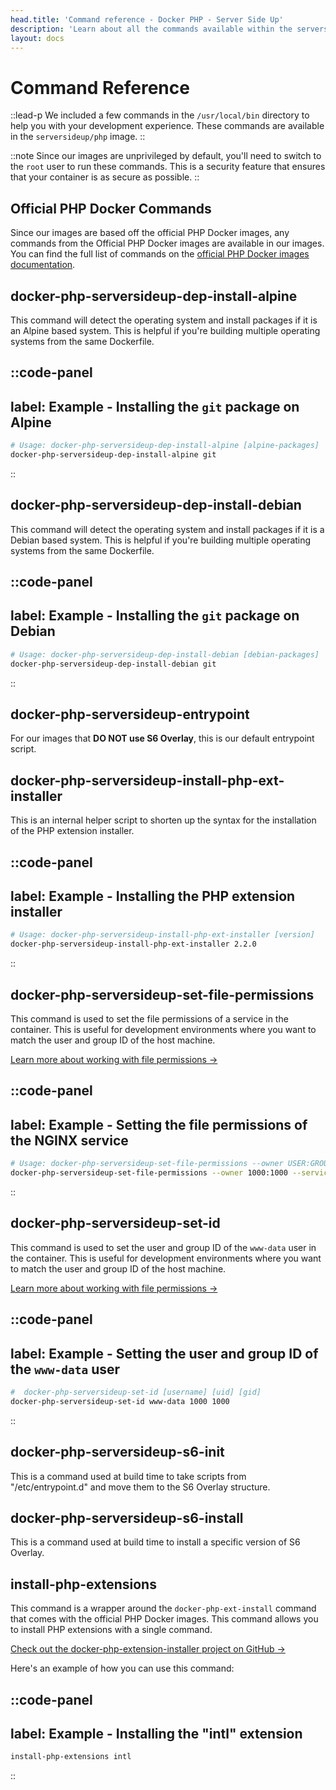 ```yaml
---
head.title: 'Command reference - Docker PHP - Server Side Up'
description: 'Learn about all the commands available within the serversideup/php image to improve your developer experience.'
layout: docs
---
```


# Command Reference
::lead-p
We included a few commands in the `/usr/local/bin` directory to help you with your development experience. These commands are available in the `serversideup/php` image.
::

::note
Since our images are unprivileged by default, you'll need to switch to the `root` user to run these commands. This is a security feature that ensures that your container is as secure as possible.
::

## Official PHP Docker Commands
Since our images are based off the official PHP Docker images, any commands from the Official PHP Docker images are available in our images. You can find the full list of commands on the [official PHP Docker images documentation](https://hub.docker.com/_/php).

## docker-php-serversideup-dep-install-alpine
This command will detect the operating system and install packages if it is an Alpine based system. This is helpful if you're building multiple operating systems from the same Dockerfile.

::code-panel
---
label: Example - Installing the `git` package on Alpine
---
```bash
# Usage: docker-php-serversideup-dep-install-alpine [alpine-packages]
docker-php-serversideup-dep-install-alpine git
```
::

## docker-php-serversideup-dep-install-debian
This command will detect the operating system and install packages if it is a Debian based system. This is helpful if you're building multiple operating systems from the same Dockerfile.

::code-panel
---
label: Example - Installing the `git` package on Debian
---
```bash
# Usage: docker-php-serversideup-dep-install-debian [debian-packages]
docker-php-serversideup-dep-install-debian git
```
::

## docker-php-serversideup-entrypoint
For our images that **DO NOT use S6 Overlay**, this is our default entrypoint script.

## docker-php-serversideup-install-php-ext-installer
This is an internal helper script to shorten up the syntax for the installation of the PHP extension installer.

::code-panel
---
label: Example - Installing the PHP extension installer
---
```bash
# Usage: docker-php-serversideup-install-php-ext-installer [version]
docker-php-serversideup-install-php-ext-installer 2.2.0
```
::

## docker-php-serversideup-set-file-permissions
This command is used to set the file permissions of a service in the container. This is useful for development environments where you want to match the user and group ID of the host machine.

[Learn more about working with file permissions →](/docs/guide/understanding-file-permissions)

::code-panel
---
label: Example - Setting the file permissions of the NGINX service
---
```bash
# Usage: docker-php-serversideup-set-file-permissions --owner USER:GROUP --service SERVICE
docker-php-serversideup-set-file-permissions --owner 1000:1000 --service nginx
```
::

## docker-php-serversideup-set-id
This command is used to set the user and group ID of the `www-data` user in the container. This is useful for development environments where you want to match the user and group ID of the host machine.

[Learn more about working with file permissions →](/docs/guide/understanding-file-permissions)

::code-panel
---
label: Example - Setting the user and group ID of the `www-data` user
---
```bash
#  docker-php-serversideup-set-id [username] [uid] [gid]
docker-php-serversideup-set-id www-data 1000 1000
```
::

## docker-php-serversideup-s6-init
This is a command used at build time to take scripts from "/etc/entrypoint.d" and move them to the S6 Overlay structure.

## docker-php-serversideup-s6-install
This is a command used at build time to install a specific version of S6 Overlay.

## install-php-extensions
This command is a wrapper around the `docker-php-ext-install` command that comes with the official PHP Docker images. This command allows you to install PHP extensions with a single command. 

[Check out the docker-php-extension-installer project on GitHub →](https://github.com/mlocati/docker-php-extension-installer)

Here's an example of how you can use this command:

::code-panel
---
label: Example - Installing the "intl" extension
---
```bash
install-php-extensions intl
```
::